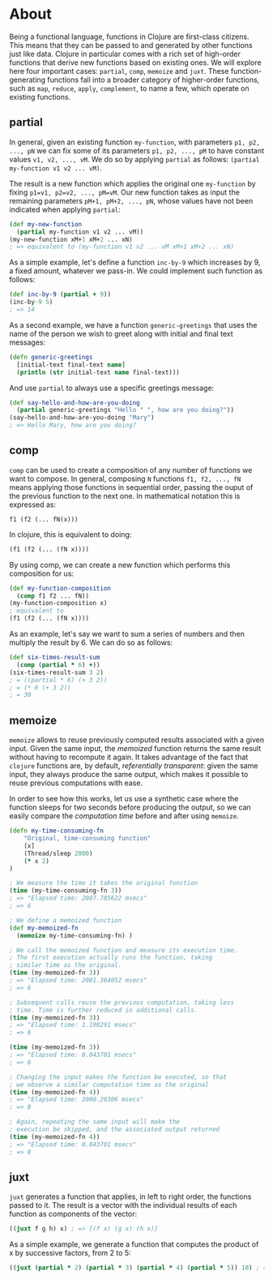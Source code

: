 # About

Being a functional language, functions in Clojure are first-class citizens. This means that they can be passed to and generated by other functions just like data. Clojure in particular comes with a rich set of high-order functions that derive new functions based on existing ones. We will explore here four important cases: `partial`, `comp`, `memoize` and `juxt`. These function-generating functions fall into a broader category of higher-order functions, such as `map`, `reduce`, `apply`, `complement`, to name a few, which operate on existing functions.

## partial

In general, given an existing function `my-function`, with parameters `p1, p2, ..., pN` we can fix some of its parameters `p1, p2, ..., pM` to have constant values `v1, v2, ..., vM`. We do so by applying `partial` as follows: `(partial my-function v1 v2 ... vM)`. 

The result is a new function which applies the original one `my-function` by fixing `p1=v1, p2=v2, ..., pM=vM`. Our new function takes as input the remaining parameters `pM+1, pM+2, ..., pN`, whose values have not been indicated when applying `partial`:

```clojure
(def my-new-function 
  (partial my-function v1 v2 ... vM))
(my-new-function xM+1 xM+2 ... xN)
; => equivalent to (my-function v1 v2 ... vM xM+1 xM+2 ... xN)
```

As a simple example, let's define a function `inc-by-9` which increases by 9, a fixed amount, whatever we pass-in. We could implement such function as follows:

```clojure
(def inc-by-9 (partial + 9))
(inc-by-9 5)
; => 14
```

As a second example, we have a function `generic-greetings` that uses the name of the person we wish to greet along with initial and final text messages:

```clojure
(defn generic-greetings
  [initial-text final-text name]
  (println (str initial-text name final-text)))
```

And use `partial` to always use a specific greetings message:

```clojure
(def say-hello-and-how-are-you-doing 
  (partial generic-greetings "Hello " ", how are you doing?"))
(say-hello-and-how-are-you-doing "Mary")
; => Hello Mary, how are you doing?
```

## comp

`comp` can be used to create a composition of any number of functions we want to compose. In general, composing `N` functions `f1, f2, ..., fN` means applying those functions in sequential order, passing the ouput of the previous function to the next one. In mathematical notation this is expressed as:

```
f1 (f2 (... fN(x)))
```

In clojure, this is equivalent to doing:
```clojure
(f1 (f2 (... (fN x))))
```

By using comp, we can create a new function which performs this composition for us:

```clojure
(def my-function-composition 
  (comp f1 f2 ... fN))
(my-function-composition x)
; equivalent to
(f1 (f2 (... (fN x))))
```

As an example, let's say we want to sum a series of numbers and then multiply the result by 6. We can do so as follows:


```clojure
(def six-times-result-sum 
  (comp (partial * 6) +))
(six-times-result-sum 3 2)
; = ((partial * 6) (+ 3 2))
; = (* 6 (+ 3 2))
; = 30
```

## memoize

`memoize` allows to reuse previously computed results associated with a given input. Given the same input, the *memoized* function returns the same result without having to recompute it again. It takes advantage of the fact that `clojure` functions are, by default, *referentially transparent*: given the same input, they always produce the same output, which makes it possible to reuse previous computations with ease. 

In order to see how this works, let us use a synthetic case where the function sleeps for two seconds before producing the output, so we can easily compare the *computation time* before and after using `memoize`.

```clojure
(defn my-time-consuming-fn
    "Original, time-consuming function"
    [x]
    (Thread/sleep 2000)
    (* x 2)
)

; We measure the time it takes the original function
(time (my-time-consuming-fn 3))
; => "Elapsed time: 2007.785622 msecs"
; => 6

; We define a memoized function
(def my-memoized-fn 
  (memoize my-time-consuming-fn) )

; We call the memoized function and measure its execution time. 
; The first execution actually runs the function, taking
; similar time as the original.
(time (my-memoized-fn 3))
; => "Elapsed time: 2001.364052 msecs"
; => 6

; Subsequent calls reuse the previous computation, taking less
; time. Time is further reduced in additional calls.
(time (my-memoized-fn 3))
; => "Elapsed time: 1.190291 msecs"
; => 6

(time (my-memoized-fn 3))
; => "Elapsed time: 0.043701 msecs"
; => 6

; Changing the input makes the function be executed, so that
; we observe a similar computation time as the original 
(time (my-memoized-fn 4))
; => "Elapsed time: 2000.29306 msecs"
; => 8

; Again, repeating the same input will make the 
; execution be skipped, and the associated output returned
(time (my-memoized-fn 4))
; => "Elapsed time: 0.043701 msecs"
; => 8
```

## juxt

`juxt` generates a function that applies, in left to right order, the functions passed to it. The result is a vector with the individual results of each function as components of the vector: 

```clojure
((juxt f g h) x) ; => [(f x) (g x) (h x)]
```

As a simple example, we generate a function that computes the product of x by successive factors, from 2 to 5:
```clojure
((juxt (partial * 2) (partial * 3) (partial * 4) (partial * 5)) 10) ; => [20 30 40 50]
```